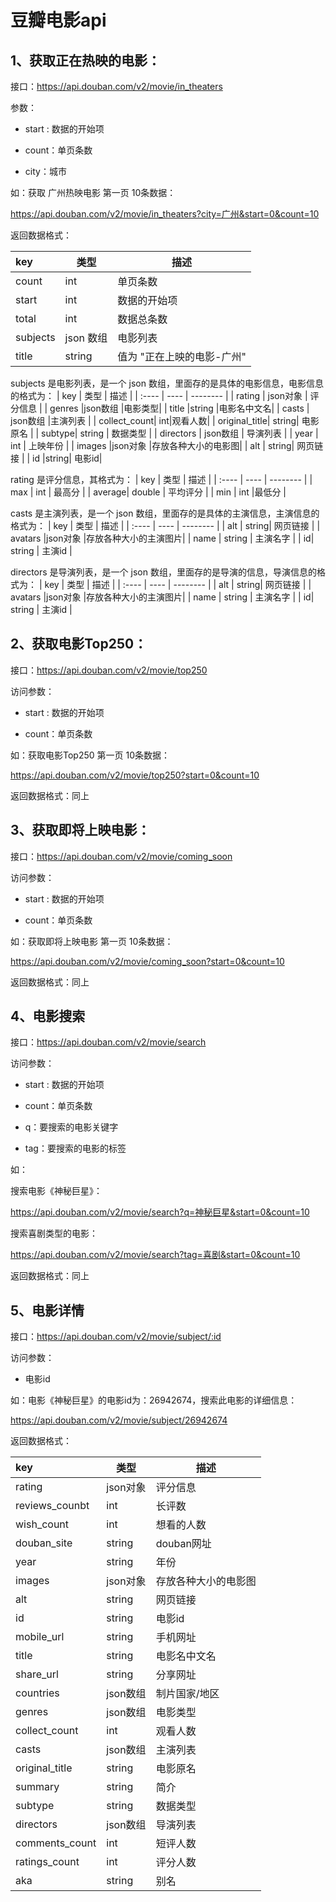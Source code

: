 # 豆瓣电影api
## 1、获取正在热映的电影：

接口：https://api.douban.com/v2/movie/in_theaters

 

参数：

* start : 数据的开始项

* count：单页条数

* city：城市

 

如：获取 广州热映电影 第一页 10条数据：

<https://api.douban.com/v2/movie/in_theaters?city=广州&start=0&count=10>

 

返回数据格式：

| key   | 类型 | 描述     |
| :---- | ---- | -------- |
| count | int  | 单页条数 |
| start	| int	| 数据的开始项 |
| total |	int	| 数据总条数 |
| subjects |	json 数组	|电影列表|
| title |	string	|值为 "正在上映的电影-广州"|

subjects 是电影列表，是一个 json 数组，里面存的是具体的电影信息，电影信息的格式为：
| key   | 类型 | 描述     |
| :---- | ---- | -------- |
| rating |	json对象 |	评分信息 |
| genres |json数组	|电影类型|
| title	|string	|电影名中文名|
| casts |	json数组	|主演列表 |
| collect_count| int|观看人数|
| original_title| string| 电影原名 |
| subtype| string | 数据类型 |
| directors	| json数组 |	导演列表 |
| year |	int	| 上映年份 |
| images	|json对象	|存放各种大小的电影图|
| alt | string| 网页链接 |
| id	|string|	电影id|

rating 是评分信息，其格式为：
| key   | 类型 | 描述     |
| :---- | ---- | -------- |
| max | int | 最高分 |
| average| double | 平均评分 |
| min | int |最低分 |

casts 是主演列表，是一个 json 数组，里面存的是具体的主演信息，主演信息的格式为：
| key   | 类型 | 描述     |
| :---- | ---- | -------- |
| alt | string| 网页链接 |
| avatars |json对象	|存放各种大小的主演图片|
| name | string | 主演名字 |
| id| string | 主演id |

directors 是导演列表，是一个 json 数组，里面存的是导演的信息，导演信息的格式为：
| key   | 类型 | 描述     |
| :---- | ---- | -------- |
| alt | string| 网页链接 |
| avatars |json对象	|存放各种大小的主演图片|
| name | string | 主演名字 |
| id| string | 主演id |
 

## 2、获取电影Top250：

接口：https://api.douban.com/v2/movie/top250

 

访问参数：

* start : 数据的开始项

* count：单页条数

 

如：获取电影Top250 第一页 10条数据：

https://api.douban.com/v2/movie/top250?start=0&count=10

 

返回数据格式：同上

 

## 3、获取即将上映电影：

接口：https://api.douban.com/v2/movie/coming_soon

访问参数：

* start : 数据的开始项

* count：单页条数

 

如：获取即将上映电影 第一页 10条数据：

https://api.douban.com/v2/movie/coming_soon?start=0&count=10

 

返回数据格式：同上

 

## 4、电影搜索

接口：https://api.douban.com/v2/movie/search

 

访问参数：

* start : 数据的开始项

* count：单页条数

* q：要搜索的电影关键字

* tag：要搜索的电影的标签

 

如：

搜索电影《神秘巨星》：

https://api.douban.com/v2/movie/search?q=神秘巨星&start=0&count=10

搜索喜剧类型的电影：

https://api.douban.com/v2/movie/search?tag=喜剧&start=0&count=10

 

返回数据格式：同上

 

## 5、电影详情

接口：https://api.douban.com/v2/movie/subject/:id

 

访问参数：

* 电影id

 

如：电影《神秘巨星》的电影id为：26942674，搜索此电影的详细信息：

https://api.douban.com/v2/movie/subject/26942674



返回数据格式：


| key   | 类型 | 描述     |
| :---- | ---- | -------- |
| rating|	json对象	|评分信息|
| reviews_counbt| int | 长评数 |
| wish_count | int | 想看的人数 |
| douban_site| string | douban网址 |
| year|string|年份|
| images |json对象|存放各种大小的电影图|
| alt | string| 网页链接 |
| id	|string|	电影id|
| mobile_url | string | 手机网址 |
| title	|string	|电影名中文名|
| share_url | string | 分享网址 |
| countries	|json数组	|制片国家/地区 |
| genres |json数组	|电影类型|
| collect_count| int|观看人数|
| casts |	json数组	|主演列表 |
| original_title| string| 电影原名 |
| summary	|string	|简介|
| subtype| string | 数据类型 |
| directors	| json数组 |	导演列表 |
| comments_count |	int	|短评人数|
| ratings_count |	int	|评分人数|
| aka | string |别名|
